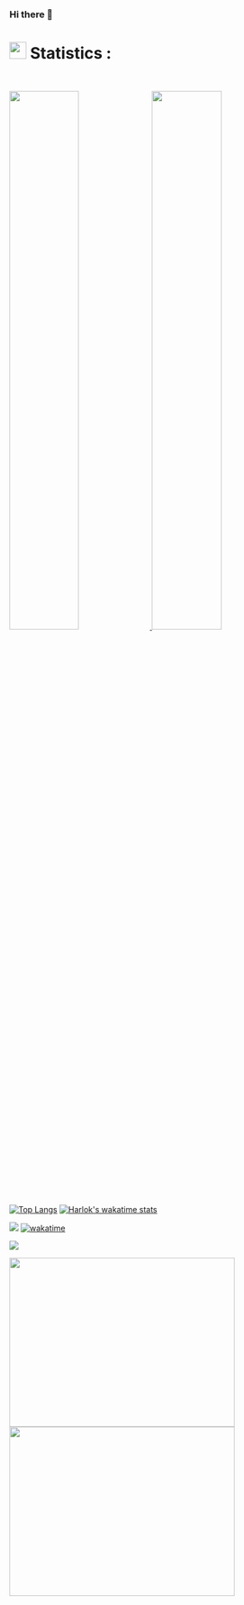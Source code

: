 ### Hi there 👋

# <img src="https://media4.giphy.com/media/MIGbtLZoVjbl0bYbAd/giphy.gif?cid=ecf05e472t2h0i8d7dcjaoau9iqtchhr899hxmpxzzgc7lyw&rid=giphy.gif" width="30"> Statistics :

<br/>
<p align="left">
  <a href="http://torrinleonard.com/">
    <img width="49.5%" src="https://github-readme-stats.vercel.app/api?username=jabalpureishan&show_icons=true&theme=radical&rank_icon=github">
    <img width="49.5%" src="https://streak-stats.demolab.com?user=jabalpureishan&theme=radical&card_width=495&type=png">		  
  </a>
</p>
<br>

[![Top Langs](https://github-readme-stats.vercel.app/api/top-langs/?username=jabalpureishan&layout=Demo&theme=radical)](https://github.com/anuraghazra/github-readme-stats)                     [![Harlok's wakatime stats](https://github-readme-stats.vercel.app/api/wakatime?username=jabalpureishan&layout=Demo&theme=radical)](https://github.com/anuraghazra/github-readme-stats)

![](https://komarev.com/ghpvc/?username=jabalpureishan&color=blueviolet)   [![wakatime](https://wakatime.com/badge/user/c70fdce2-c8bc-46cf-b8bf-035136cb4535.svg)](https://wakatime.com/@c70fdce2-c8bc-46cf-b8bf-035136cb4535)


<a href="https://wakatime.com"><img align="justify" src="https://wakatime.com/share/@jabalpureishan/62b14de3-85f8-4fb8-a8da-eec29bc26975.png"/></a>

<a href="https://wakatime.com"><img src="https://wakatime.com/share/@jabalpureishan/66c8ba49-7059-4da8-a49c-012da0255025.png" width="400" height="300" border="0" /></a> <a href="https://wakatime.com"><img src="https://wakatime.com/share/@jabalpureishan/6182d4ff-76bd-4330-9733-674b4bf89591.png" width="400" height="300" border="0" /></a>

<!--
**jabalpureishan/jabalpureishan** is a ✨ _special_ ✨ repository because its `README.md` (this file) appears on your GitHub profile.

Here are some ideas to get you started:

- 🔭 I’m currently working on ...
- 🌱 I’m currently learning ...
- 👯 I’m looking to collaborate on ...
- 🤔 I’m looking for help with ...
- 💬 Ask me about ...
- 📫 How to reach me: ...
- 😄 Pronouns: ...
- ⚡ Fun fact: ...
-->
